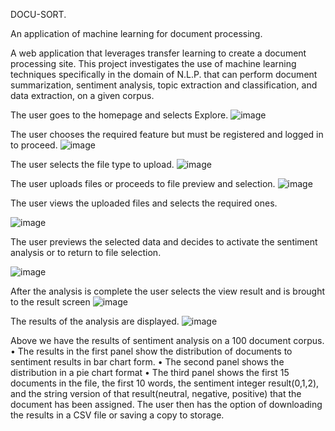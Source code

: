 DOCU-SORT.

An application of machine learning for document  processing.

A web application that leverages transfer learning to create a document processing site. This project investigates the use of machine learning techniques specifically in the domain of N.L.P. that can perform document summarization, sentiment analysis, topic extraction and classification, and data extraction, on a given corpus.

The user goes to the homepage and selects Explore.
![image](https://user-images.githubusercontent.com/22245107/139944542-5f7c27f7-0207-4700-a8e2-5ef1160b2253.png)
 
The user chooses the required feature but must be registered and logged in to proceed.
![image](https://user-images.githubusercontent.com/22245107/139944673-5786febf-1723-4bd7-aa96-139c9d957be2.png)

 
The user selects the file type to upload.
![image](https://user-images.githubusercontent.com/22245107/139944694-24a7d3b9-f53d-4ab1-acb9-4eab31cb87dd.png)

 
The user uploads files or proceeds to file preview and selection.
 ![image](https://user-images.githubusercontent.com/22245107/139944708-91a6c3b8-91dc-4df0-bf86-8471f5ac55f8.png)

The user views the uploaded files and selects the required ones.
 
![image](https://user-images.githubusercontent.com/22245107/139944729-6712d142-894e-4df4-adc6-8e0b08af821c.png)



The user previews the selected data and decides to activate the sentiment analysis or to return to file selection.
 
![image](https://user-images.githubusercontent.com/22245107/139944752-b34ab6b2-c496-4034-9875-d3ab5a6eaf21.png)


After the analysis is complete the user selects the view result and is brought to the result screen
 ![image](https://user-images.githubusercontent.com/22245107/139944774-91c2d976-663c-4c00-bd67-63220d8882e9.png)

The results of the analysis are displayed.
![image](https://user-images.githubusercontent.com/22245107/139944789-f163115d-efa2-454c-9de3-db2fd739e672.png)

 
Above we have the results of sentiment analysis on a 100 document corpus. 
•	The results in the first panel show the distribution of documents to sentiment results in bar chart form.
•	The second panel shows the distribution in a pie chart format
•	The third panel shows the first 15 documents in the file, the first 10 words, the sentiment integer result(0,1,2), and the string version of that result(neutral, negative, positive) that the document has been assigned.
The user then has the option of downloading the results in a CSV file or saving a copy to storage.
